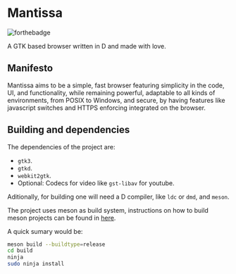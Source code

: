 # Mantissa

![forthebadge](https://forthebadge.com/images/badges/contains-cat-gifs.svg)

A GTK based browser written in D and made with love.

## Manifesto

Mantissa aims to be a simple, fast browser featuring simplicity in the
code, UI, and functionality, while remaining powerful, adaptable to all
kinds of environments, from POSIX to Windows, and secure, by having
features like javascript switches and HTTPS enforcing integrated on the
browser.

## Building and dependencies

The dependencies of the project are:

- `gtk3`.
- `gtkd`.
- `webkit2gtk`.
- Optional: Codecs for video like `gst-libav` for youtube.

Aditionally, for building one will need a D compiler, like `ldc` or `dmd`, and
`meson`.

The project uses meson as build system, instructions on how to build meson
projects can be found in [here](https://mesonbuild.com/Running-Meson.html).

A quick sumary would be:

```bash
meson build --buildtype=release
cd build
ninja
sudo ninja install
```
